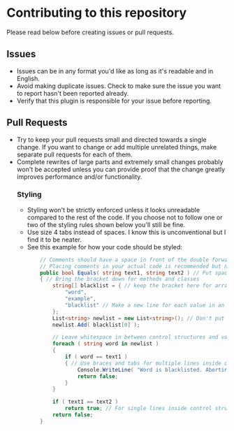 # Contributing to this repository
Please read below before creating issues or pull requests.

## Issues
- Issues can be in any format you'd like as long as it's readable and in English.
- Avoid making duplicate issues. Check to make sure the issue you want to report hasn't been reported already.
- Verify that this plugin is responsible for your issue before reporting.

## Pull Requests
- Try to keep your pull requests small and directed towards a single change. If you want to change or add multiple unrelated things, make separate pull requests for each of them.
- Complete rewrites of large parts and extremely small changes probably won't be accepted unless you can provide proof that the change greatly improves performance and/or functionality.
	### Styling
	- Styling won't be strictly enforced unless it looks unreadable compared to the rest of the code. If you choose not to follow one or two of the styling rules shown below you'll still be fine.
	- Use size 4 tabs instead of spaces. I know this is unconventional but I find it to be neater.
	- See this example for how your code should be styled:
		``` csharp
			// Comments should have a space in front of the double forward slashes
			// Placing comments in your actual code is recommended but not required
			public bool Equals( string text1, string text2 ) // Put spaces in between the parenthesis and the arguments as well as after commas
			{ // Bring the bracket down for methods and classes
				string[] blacklist = { // keep the bracket here for arrays, lists, dictionaries, etc
					"word",
					"example",
					"blacklist" // Make a new line for each value in an array unless they start to take up too much room, then put them all on a single line
				};
				List<string> newlist = new List<string>(); // Don't put spaces inside angle brackets, square brackets, or empty parenthesis or brackets
				newlist.Add( blacklist[0] );

				// Leave whitespace in between control structures and variable declarations
				foreach ( string word in newlist )
				{
					if ( word == text1 )
					{ // Use braces and tabs for multiple lines inside control structures
						Console.WriteLine( "Word is blacklisted. Aborting." );
						return false;
					}
				}

				if ( text1 == text2 )
					return true; // For single lines inside control structures, use a tab without braces
				return false;
			}
		```
